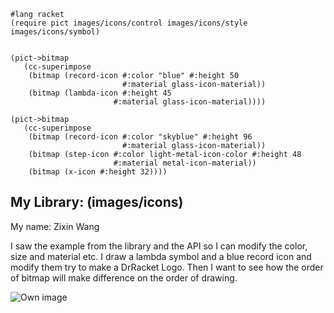 ```
#lang racket
(require pict images/icons/control images/icons/style images/icons/symbol)


(pict->bitmap
   (cc-superimpose
    (bitmap (record-icon #:color "blue" #:height 50
                         #:material glass-icon-material))
    (bitmap (lambda-icon #:height 45
                       #:material glass-icon-material))))

(pict->bitmap
   (cc-superimpose
    (bitmap (record-icon #:color "skyblue" #:height 96
                         #:material glass-icon-material))
    (bitmap (step-icon #:color light-metal-icon-color #:height 48
                       #:material metal-icon-material))
    (bitmap (x-icon #:height 32))))
```
## My Library: (images/icons)
My name: Zixin Wang

I saw the example from the library and the API so I can modify the color, size and material etc.
I draw a lambda symbol and a blue record icon and modify them try to make a DrRacket Logo. Then I want to see how the order of bitmap
will make difference on the order of drawing.

![Own image](/testimage.png?raw=true "test image")
